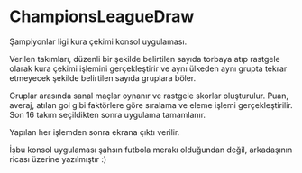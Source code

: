 # ChampionsLeagueDraw

Şampiyonlar ligi kura çekimi konsol uygulaması.

Verilen takımları, düzenli bir şekilde belirtilen sayıda torbaya atıp rastgele olarak kura çekimi işlemini gerçekleştirir 
ve aynı ülkeden aynı grupta tekrar etmeyecek şekilde belirtilen sayıda gruplara böler.

Gruplar arasında sanal maçlar oynanır ve rastgele skorlar oluşturulur. Puan, averaj, atılan gol gibi faktörlere göre sıralama ve eleme işlemi gerçekleştirilir.
Son 16 takım seçildikten sonra uygulama tamamlanır.

Yapılan her işlemden sonra ekrana çıktı verilir.

İşbu konsol uygulaması şahsın futbola merakı olduğundan değil, arkadaşının ricası üzerine yazılmıştır :)

